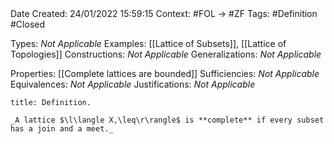 <br />
<br />

Date Created: 24/01/2022 15:59:15
Context: #FOL $\to$ #ZF
Tags: #Definition #Closed 

Types: _Not Applicable_
Examples: [[Lattice of Subsets]], [[Lattice of Topologies]]
Constructions: _Not Applicable_
Generalizations: _Not Applicable_

Properties: [[Complete lattices are bounded]]
Sufficiencies: _Not Applicable_
Equivalences: _Not Applicable_
Justifications: _Not Applicable_

``` ad-Definition
title: Definition.

_A lattice $\l\langle X,\leq\r\rangle$ is **complete** if every subset has a join and a meet._

```
